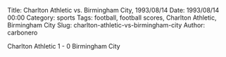Title: Charlton Athletic vs. Birmingham City, 1993/08/14
Date: 1993/08/14 00:00
Category: sports
Tags: football, football scores, Charlton Athletic, Birmingham City
Slug: charlton-athletic-vs-birmingham-city
Author: carbonero


Charlton Athletic 1 - 0 Birmingham City
